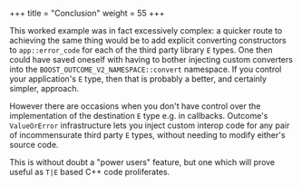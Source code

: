 +++
title = "Conclusion"
weight = 55
+++

This worked example was in fact excessively complex: a quicker route
to achieving the same thing would be to add explicit converting constructors
to `app::error_code` for each of the third party library `E` types.
One then could have saved oneself with having to bother injecting
custom converters into the `BOOST_OUTCOME_V2_NAMESPACE::convert` namespace.
If you control your application's `E` type, then that is probably a
better, and certainly simpler, approach.

However there are occasions when you don't have control over the
implementation of the destination `E` type e.g. in callbacks. Outcome's `ValueOrError`
infrastructure lets you inject custom interop code for any pair
of incommensurate third party `E` types, without needing to modify either's
source code.

This is without doubt a "power users" feature, but
one which will prove useful as `T|E` based C++ code proliferates.
